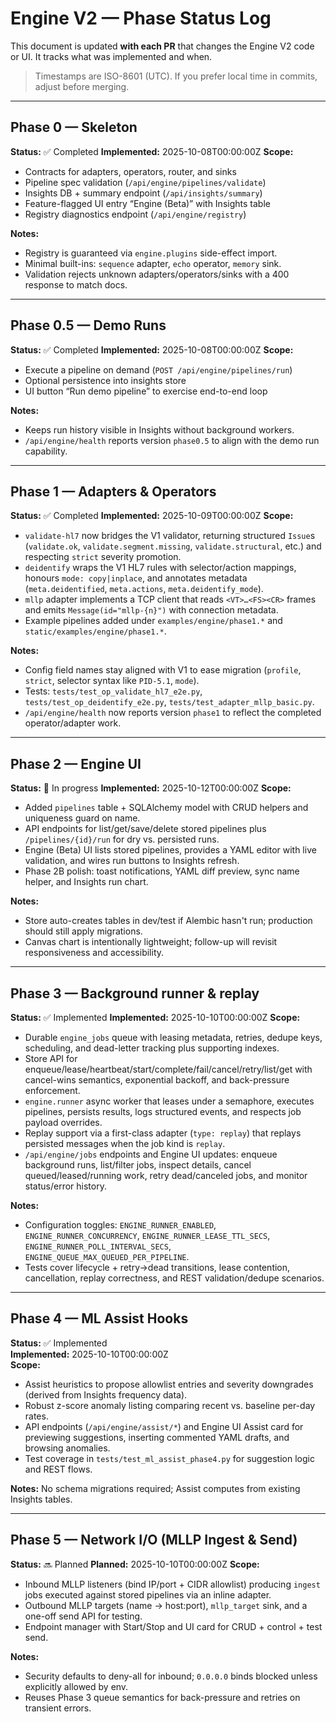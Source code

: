 # Engine V2 — Phase Status Log

This document is updated **with each PR** that changes the Engine V2 code or UI. It tracks what was implemented and when.

> Timestamps are ISO-8601 (UTC). If you prefer local time in commits, adjust before merging.

---

## Phase 0 — Skeleton

**Status:** ✅ Completed
**Implemented:** 2025-10-08T00:00:00Z
**Scope:**
- Contracts for adapters, operators, router, and sinks
- Pipeline spec validation (`/api/engine/pipelines/validate`)
- Insights DB + summary endpoint (`/api/insights/summary`)
- Feature-flagged UI entry “Engine (Beta)” with Insights table
- Registry diagnostics endpoint (`/api/engine/registry`)

**Notes:**
- Registry is guaranteed via `engine.plugins` side-effect import.
- Minimal built-ins: `sequence` adapter, `echo` operator, `memory` sink.
- Validation rejects unknown adapters/operators/sinks with a 400 response to match docs.

---

## Phase 0.5 — Demo Runs

**Status:** ✅ Completed
**Implemented:** 2025-10-08T00:00:00Z
**Scope:**
- Execute a pipeline on demand (`POST /api/engine/pipelines/run`)
- Optional persistence into insights store
- UI button “Run demo pipeline” to exercise end-to-end loop

**Notes:**
- Keeps run history visible in Insights without background workers.
- `/api/engine/health` reports version `phase0.5` to align with the demo run capability.

---

## Phase 1 — Adapters & Operators

**Status:** ✅ Completed
**Implemented:** 2025-10-09T00:00:00Z
**Scope:**
- `validate-hl7` now bridges the V1 validator, returning structured `Issue`s (`validate.ok`, `validate.segment.missing`, `validate.structural`, etc.) and respecting `strict` severity promotion.
- `deidentify` wraps the V1 HL7 rules with selector/action mappings, honours `mode: copy|inplace`, and annotates metadata (`meta.deidentified`, `meta.actions`, `meta.deidentify_mode`).
- `mllp` adapter implements a TCP client that reads `<VT>…<FS><CR>` frames and emits `Message(id="mllp-{n}")` with connection metadata.
- Example pipelines added under `examples/engine/phase1.*` and `static/examples/engine/phase1.*`.

**Notes:**
- Config field names stay aligned with V1 to ease migration (`profile`, `strict`, selector syntax like `PID-5.1`, `mode`).
- Tests: `tests/test_op_validate_hl7_e2e.py`, `tests/test_op_deidentify_e2e.py`, `tests/test_adapter_mllp_basic.py`.
- `/api/engine/health` now reports version `phase1` to reflect the completed operator/adapter work.

---

## Phase 2 — Engine UI

**Status:** 🚧 In progress
**Implemented:** 2025-10-12T00:00:00Z
**Scope:**
- Added `pipelines` table + SQLAlchemy model with CRUD helpers and uniqueness guard on name.
- API endpoints for list/get/save/delete stored pipelines plus `/pipelines/{id}/run` for dry vs. persisted runs.
- Engine (Beta) UI lists stored pipelines, provides a YAML editor with live validation, and wires run buttons to Insights refresh.
- Phase 2B polish: toast notifications, YAML diff preview, sync name helper, and Insights run chart.

**Notes:**
- Store auto-creates tables in dev/test if Alembic hasn't run; production should still apply migrations.
- Canvas chart is intentionally lightweight; follow-up will revisit responsiveness and accessibility.

---

## Phase 3 — Background runner & replay

**Status:** ✅ Implemented
**Implemented:** 2025-10-10T00:00:00Z
**Scope:**
- Durable `engine_jobs` queue with leasing metadata, retries, dedupe keys, scheduling, and dead-letter tracking plus supporting indexes.
- Store API for enqueue/lease/heartbeat/start/complete/fail/cancel/retry/list/get with cancel-wins semantics, exponential backoff, and back-pressure enforcement.
- `engine.runner` async worker that leases under a semaphore, executes pipelines, persists results, logs structured events, and respects job payload overrides.
- Replay support via a first-class adapter (`type: replay`) that replays persisted messages when the job kind is `replay`.
- `/api/engine/jobs` endpoints and Engine UI updates: enqueue background runs, list/filter jobs, inspect details, cancel queued/leased/running work, retry dead/canceled jobs, and monitor status/error history.

**Notes:**
- Configuration toggles: `ENGINE_RUNNER_ENABLED`, `ENGINE_RUNNER_CONCURRENCY`, `ENGINE_RUNNER_LEASE_TTL_SECS`, `ENGINE_RUNNER_POLL_INTERVAL_SECS`, `ENGINE_QUEUE_MAX_QUEUED_PER_PIPELINE`.
- Tests cover lifecycle + retry→dead transitions, lease contention, cancellation, replay correctness, and REST validation/dedupe scenarios.

---

## Phase 4 — ML Assist Hooks

**Status:** ✅ Implemented  
**Implemented:** 2025-10-10T00:00:00Z  
**Scope:**
- Assist heuristics to propose allowlist entries and severity downgrades (derived from Insights frequency data).
- Robust z-score anomaly listing comparing recent vs. baseline per-day rates.
- API endpoints (`/api/engine/assist/*`) and Engine UI Assist card for previewing suggestions, inserting commented YAML drafts, and browsing anomalies.
- Test coverage in `tests/test_ml_assist_phase4.py` for suggestion logic and REST flows.

**Notes:** No schema migrations required; Assist computes from existing Insights tables.

---

## Phase 5 — Network I/O (MLLP Ingest & Send)

**Status:** 🔜 Planned
**Planned:** 2025-10-10T00:00:00Z
**Scope:**
- Inbound MLLP listeners (bind IP/port + CIDR allowlist) producing `ingest` jobs executed against stored pipelines via an inline adapter.
- Outbound MLLP targets (name → host:port), `mllp_target` sink, and a one-off send API for testing.
- Endpoint manager with Start/Stop and UI card for CRUD + control + test send.

**Notes:**
- Security defaults to deny-all for inbound; `0.0.0.0` binds blocked unless explicitly allowed by env.
- Reuses Phase 3 queue semantics for back-pressure and retries on transient errors.
